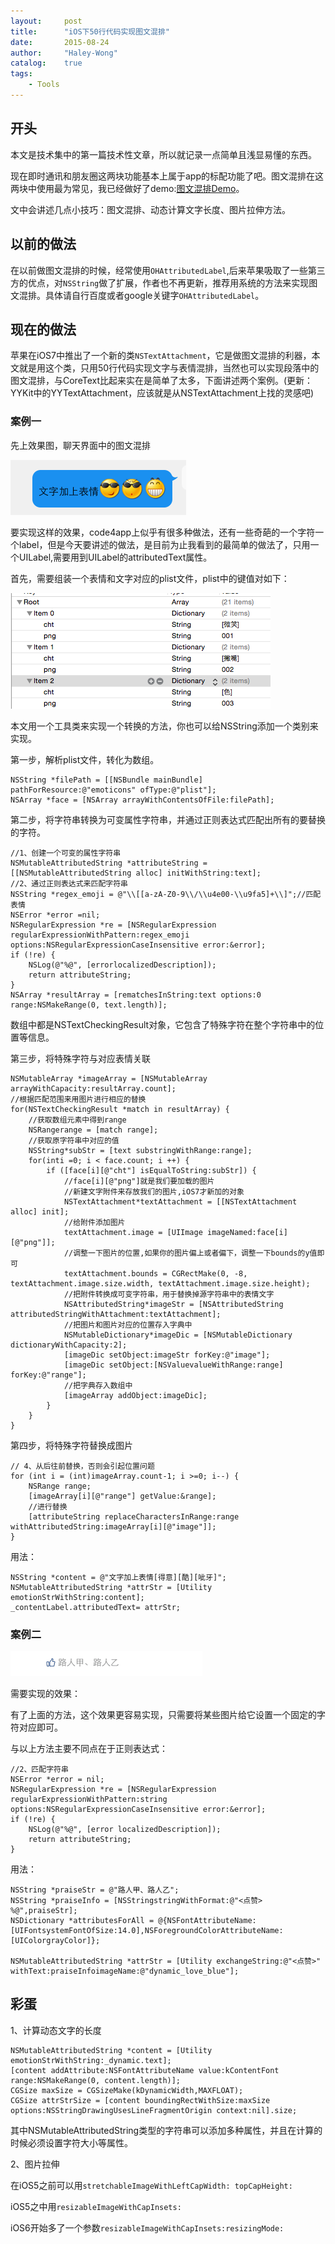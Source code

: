 ```yaml
---
layout:     post
title:      "iOS下50行代码实现图文混排"
date:       2015-08-24
author:     "Haley-Wong"
catalog:    true
tags:
    - Tools
---
```


## 开头
本文是技术集中的第一篇技术性文章，所以就记录一点简单且浅显易懂的东西。

现在即时通讯和朋友圈这两块功能基本上属于app的标配功能了吧。图文混排在这两块中使用最为常见，我已经做好了demo:[图文混排Demo](https://github.com/Haley-Wong/TextUtil)。

文中会讲述几点小技巧：图文混排、动态计算文字长度、图片拉伸方法。

## 以前的做法
在以前做图文混排的时候，经常使用`OHAttributedLabel`,后来苹果吸取了一些第三方的优点，对`NSString`做了扩展，作者也不再更新，推荐用系统的方法来实现图文混排。具体请自行百度或者google关键字`OHAttributedLabel`。

## 现在的做法
苹果在iOS7中推出了一个新的类`NSTextAttachment`，它是做图文混排的利器，本文就是用这个类，只用50行代码实现文字与表情混排，当然也可以实现段落中的图文混排，与CoreText比起来实在是简单了太多，下面讲述两个案例。(更新：YYKit中的YYTextAttachment，应该就是从NSTextAttachment上找的灵感吧)

### 案例一
先上效果图，聊天界面中的图文混排
    
![](/img/blogs/photoText/img_01.jpg)

要实现这样的效果，code4app上似乎有很多种做法，还有一些奇葩的一个字符一个label，但是今天要讲述的做法，是目前为止我看到的最简单的做法了，只用一个UILabel,需要用到UILabel的attributedText属性。

首先，需要组装一个表情和文字对应的plist文件，plist中的键值对如下：

![](/img/blogs/photoText/img_02.jpg)

本文用一个工具类来实现一个转换的方法，你也可以给NSString添加一个类别来实现。

第一步，解析plist文件，转化为数组。

```objc
NSString *filePath = [[NSBundle mainBundle] pathForResource:@"emoticons" ofType:@"plist"];
NSArray *face = [NSArray arrayWithContentsOfFile:filePath];
```
第二步，将字符串转换为可变属性字符串，并通过正则表达式匹配出所有的要替换的字符。

```objc
//1、创建一个可变的属性字符串
NSMutableAttributedString *attributeString = [[NSMutableAttributedString alloc] initWithString:text];
//2、通过正则表达式来匹配字符串
NSString *regex_emoji = @"\\[[a-zA-Z0-9\\/\\u4e00-\\u9fa5]+\\]";//匹配表情
NSError *error =nil;
NSRegularExpression *re = [NSRegularExpression regularExpressionWithPattern:regex_emoji options:NSRegularExpressionCaseInsensitive error:&error];
if (!re) {
    NSLog(@"%@", [errorlocalizedDescription]);
    return attributeString;
}
NSArray *resultArray = [rematchesInString:text options:0 range:NSMakeRange(0, text.length)];
```
数组中都是NSTextCheckingResult对象，它包含了特殊字符在整个字符串中的位置等信息。

第三步，将特殊字符与对应表情关联
```objc
NSMutableArray *imageArray = [NSMutableArray arrayWithCapacity:resultArray.count];
//根据匹配范围来用图片进行相应的替换
for(NSTextCheckingResult *match in resultArray) {
    //获取数组元素中得到range
    NSRangerange = [match range];
    //获取原字符串中对应的值
    NSString*subStr = [text substringWithRange:range];
    for(inti =0; i < face.count; i ++) {
        if ([face[i][@"cht"] isEqualToString:subStr]) {
            //face[i][@"png"]就是我们要加载的图片
            //新建文字附件来存放我们的图片,iOS7才新加的对象
            NSTextAttachment*textAttachment = [[NSTextAttachment alloc] init];
            //给附件添加图片
            textAttachment.image = [UIImage imageNamed:face[i][@"png"]];
            //调整一下图片的位置,如果你的图片偏上或者偏下，调整一下bounds的y值即可
            textAttachment.bounds = CGRectMake(0, -8, textAttachment.image.size.width, textAttachment.image.size.height);
            //把附件转换成可变字符串，用于替换掉源字符串中的表情文字
            NSAttributedString*imageStr = [NSAttributedString attributedStringWithAttachment:textAttachment];
            //把图片和图片对应的位置存入字典中
            NSMutableDictionary*imageDic = [NSMutableDictionary dictionaryWithCapacity:2];
            [imageDic setObject:imageStr forKey:@"image"];
            [imageDic setObject:[NSValuevalueWithRange:range] forKey:@"range"];
            //把字典存入数组中
            [imageArray addObject:imageDic];
        }
    }
}
```
第四步，将特殊字符替换成图片
```objc
// 4、从后往前替换，否则会引起位置问题
for (int i = (int)imageArray.count-1; i >=0; i--) {
    NSRange range;
    [imageArray[i][@"range"] getValue:&range];
    //进行替换
    [attributeString replaceCharactersInRange:range withAttributedString:imageArray[i][@"image"]];
}
```

用法：
```objc
NSString *content = @"文字加上表情[得意][酷][呲牙]";
NSMutableAttributedString *attrStr = [Utility emotionStrWithString:content];
_contentLabel.attributedText= attrStr;
```

### 案例二

![](/img/blogs/photoText/img_03.jpg)

需要实现的效果：

有了上面的方法，这个效果更容易实现，只需要将某些图片给它设置一个固定的字符对应即可。

与以上方法主要不同点在于正则表达式：
```objc
//2、匹配字符串
NSError *error = nil;
NSRegularExpression *re = [NSRegularExpression regularExpressionWithPattern:string options:NSRegularExpressionCaseInsensitive error:&error];
if (!re) {
    NSLog(@"%@", [error localizedDescription]);
    return attributeString;
}
```

用法：
```objc
NSString *praiseStr = @"路人甲、路人乙";
NSString *praiseInfo = [NSStringstringWithFormat:@"<点赞> %@",praiseStr];
NSDictionary *attributesForAll = @{NSFontAttributeName:[UIFontsystemFontOfSize:14.0],NSForegroundColorAttributeName:[UIColorgrayColor]};

NSMutableAttributedString *attrStr = [Utility exchangeString:@"<点赞>" withText:praiseInfoimageName:@"dynamic_love_blue"];
```

## 彩蛋

1、计算动态文字的长度
```objc
NSMutableAttributedString *content = [Utility emotionStrWithString:_dynamic.text];
[content addAttribute:NSFontAttributeName value:kContentFont  range:NSMakeRange(0, content.length)];
CGSize maxSize = CGSizeMake(kDynamicWidth,MAXFLOAT);
CGSize attrStrSize = [content boundingRectWithSize:maxSize options:NSStringDrawingUsesLineFragmentOrigin context:nil].size;
```

其中NSMutableAttributedString类型的字符串可以添加多种属性，并且在计算的时候必须设置字符大小等属性。

2、图片拉伸


在iOS5之前可以用`stretchableImageWithLeftCapWidth: topCapHeight:`

iOS5之中用`resizableImageWithCapInsets:`

iOS6开始多了一个参数`resizableImageWithCapInsets:resizingMode:`

